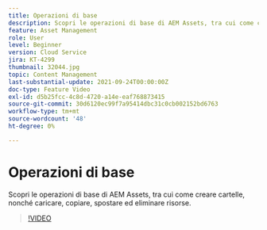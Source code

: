 ```yaml
---
title: Operazioni di base
description: Scopri le operazioni di base di AEM Assets, tra cui come creare cartelle, nonché caricare, copiare, spostare ed eliminare risorse.
feature: Asset Management
role: User
level: Beginner
version: Cloud Service
jira: KT-4299
thumbnail: 32044.jpg
topic: Content Management
last-substantial-update: 2021-09-24T00:00:00Z
doc-type: Feature Video
exl-id: d5b25fcc-4c8d-4720-a14e-eaf768873415
source-git-commit: 30d6120ec99f7a95414dbc31c0cb002152bd6763
workflow-type: tm+mt
source-wordcount: '48'
ht-degree: 0%

---
```


# Operazioni di base

Scopri le operazioni di base di AEM Assets, tra cui come creare cartelle, nonché caricare, copiare, spostare ed eliminare risorse.

>[!VIDEO](https://video.tv.adobe.com/v/32044?quality=12&learn=on)
